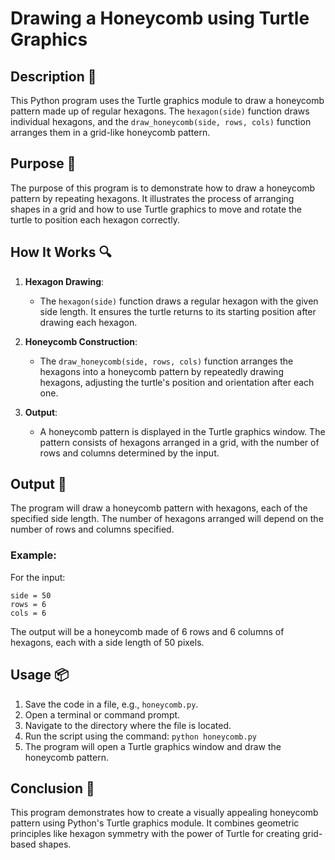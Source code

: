 # Drawing a Honeycomb using Turtle Graphics

## Description 📝

This Python program uses the Turtle graphics module to draw a honeycomb pattern made up of regular hexagons. The `hexagon(side)` function draws individual hexagons, and the `draw_honeycomb(side, rows, cols)` function arranges them in a grid-like honeycomb pattern.

## Purpose 🎯

The purpose of this program is to demonstrate how to draw a honeycomb pattern by repeating hexagons. It illustrates the process of arranging shapes in a grid and how to use Turtle graphics to move and rotate the turtle to position each hexagon correctly.

## How It Works 🔍

1. **Hexagon Drawing**:
    - The `hexagon(side)` function draws a regular hexagon with the given side length. It ensures the turtle returns to its starting position after drawing each hexagon.
2. **Honeycomb Construction**:

    - The `draw_honeycomb(side, rows, cols)` function arranges the hexagons into a honeycomb pattern by repeatedly drawing hexagons, adjusting the turtle's position and orientation after each one.

3. **Output**:
    - A honeycomb pattern is displayed in the Turtle graphics window. The pattern consists of hexagons arranged in a grid, with the number of rows and columns determined by the input.

## Output 📜

The program will draw a honeycomb pattern with hexagons, each of the specified side length. The number of hexagons arranged will depend on the number of rows and columns specified.

### Example:

For the input:

```
side = 50
rows = 6
cols = 6
```

The output will be a honeycomb made of 6 rows and 6 columns of hexagons, each with a side length of 50 pixels.

## Usage 📦

1. Save the code in a file, e.g., `honeycomb.py`.
2. Open a terminal or command prompt.
3. Navigate to the directory where the file is located.
4. Run the script using the command:
   `python honeycomb.py`
5. The program will open a Turtle graphics window and draw the honeycomb pattern.

## Conclusion 🚀

This program demonstrates how to create a visually appealing honeycomb pattern using Python's Turtle graphics module. It combines geometric principles like hexagon symmetry with the power of Turtle for creating grid-based shapes.
